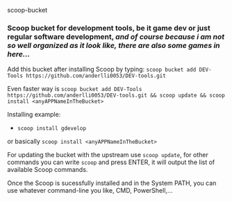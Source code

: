 scoop-bucket

### Scoop bucket for development tools, be it game dev or just regular software development, *and of course because i am not so well organized as it look like, there are also some games in here...*

Add this bucket after installing Scoop by typing: ```scoop bucket add DEV-Tools https://github.com/anderlli0053/DEV-tools.git```

Even faster way is ```scoop bucket add DEV-Tools https://github.com/anderlli0053/DEV-tools.git && scoop update && scoop install <anyAPPNameInTheBucket>```

Installing example:

* ```scoop install gdevelop```

or basically ```scoop install <anyAPPNameInTheBucket>```

For updating the bucket with the upstream use ```scoop update```, for other commands you can write ```scoop``` and press ENTER, it will output the list of available Scoop commands.

Once the Scoop is sucessfully installed and in the System PATH, you can use whatever command-line you like, CMD, PowerShell,...

